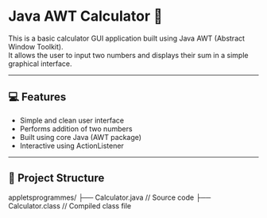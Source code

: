 # Java AWT Calculator 🧮

This is a basic calculator GUI application built using Java AWT (Abstract Window Toolkit).  
It allows the user to input two numbers and displays their sum in a simple graphical interface.

---

## 💻 Features

- Simple and clean user interface
- Performs addition of two numbers
- Built using core Java (AWT package)
- Interactive using ActionListener

---

## 📂 Project Structure

appletsprogrammes/ ├── Calculator.java // Source code ├── Calculator.class // Compiled class file



